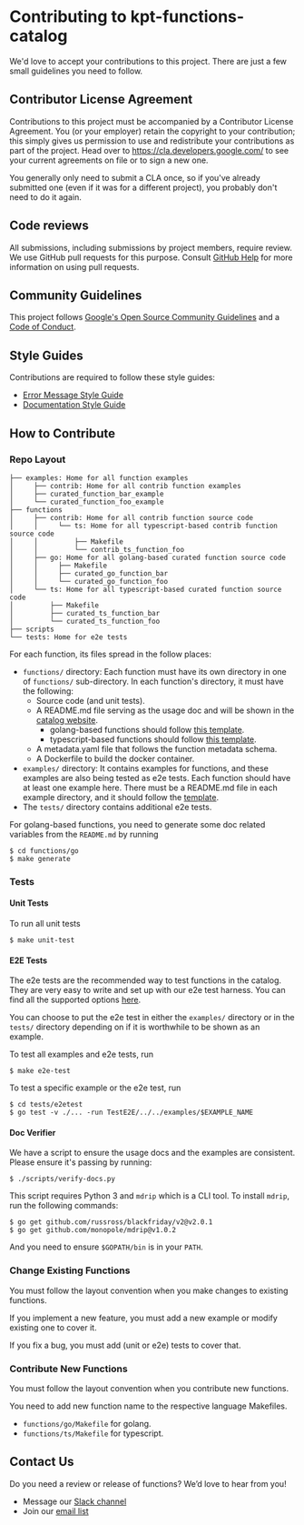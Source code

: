 # Contributing to kpt-functions-catalog

We'd love to accept your contributions to this project. There are just a few
small guidelines you need to follow.

## Contributor License Agreement

Contributions to this project must be accompanied by a Contributor License
Agreement. You (or your employer) retain the copyright to your contribution;
this simply gives us permission to use and redistribute your contributions as
part of the project. Head over to <https://cla.developers.google.com/> to see
your current agreements on file or to sign a new one.

You generally only need to submit a CLA once, so if you've already submitted
one (even if it was for a different project), you probably don't need to do it
again.

## Code reviews

All submissions, including submissions by project members, require review. We
use GitHub pull requests for this purpose. Consult [GitHub Help] for more
information on using pull requests.

## Community Guidelines

This project follows [Google's Open Source Community Guidelines] and
a [Code of Conduct].

## Style Guides

Contributions are required to follow these style guides:

- [Error Message Style Guide]
- [Documentation Style Guide]

## How to Contribute

### Repo Layout

```shell
├── examples: Home for all function examples
│     ├── contrib: Home for all contrib function examples
│     ├── curated_function_bar_example
│     └── curated_function_foo_example
├── functions
│     ├── contrib: Home for all contrib function source code
│     │     └── ts: Home for all typescript-based contrib function source code
│     │         ├── Makefile
│     │         └── contrib_ts_function_foo
│     ├── go: Home for all golang-based curated function source code
│     │     ├── Makefile
│     │     ├── curated_go_function_bar
│     │     └── curated_go_function_foo
│     └── ts: Home for all typescript-based curated function source code
│         ├── Makefile
│         ├── curated_ts_function_bar
│         └── curated_ts_function_foo
├── scripts
└── tests: Home for e2e tests
```

For each function, its files spread in the follow places:

- `functions/` directory: Each function must have its own directory in one
  of `functions/` sub-directory. In each function's directory, it must have the
  following:
    - Source code (and unit tests).
    - A README.md file serving as the usage doc and will be shown in
      the [catalog website].
        - golang-based functions should follow [this template][golang-template].
        - typescript-based functions should follow [this template][ts-template].
    - A metadata.yaml file that follows the function metadata schema.
    - A Dockerfile to build the docker container.
- `examples/` directory: It contains examples for functions, and these examples
  are also being tested as e2e tests. Each function should have at least one
  example here. There must be a README.md file in each example directory, and it
  should follow the [template][example-template].
- The `tests/` directory contains additional e2e tests.

For golang-based functions, you need to generate some doc related variables from
the `README.md` by running

```shell
$ cd functions/go
$ make generate
```

### Tests

#### Unit Tests

To run all unit tests

```shell
$ make unit-test
```

#### E2E Tests

The e2e tests are the recommended way to test functions in the catalog. They are
very easy to write and set up with our e2e test harness. You can find all the
supported options [here][e2e test harness doc].

You can choose to put the e2e test in either the `examples/` directory or in the
`tests/` directory depending on if it is worthwhile to be shown as an example.

To test all examples and e2e tests, run

```shell
$ make e2e-test
```

To test a specific example or the e2e test, run

```shell
$ cd tests/e2etest
$ go test -v ./... -run TestE2E/../../examples/$EXAMPLE_NAME
```

#### Doc Verifier

We have a script to ensure the usage docs and the examples are consistent.
Please ensure it's passing by running:

```shell
$ ./scripts/verify-docs.py
```

This script requires Python 3 and `mdrip` which is a CLI tool. To
install `mdrip`, run the following commands:

```shell
$ go get github.com/russross/blackfriday/v2@v2.0.1
$ go get github.com/monopole/mdrip@v1.0.2
```

And you need to ensure `$GOPATH/bin` is in your `PATH`.

### Change Existing Functions

You must follow the layout convention when you make changes to existing
functions.

If you implement a new feature, you must add a new example or modify existing
one to cover it.

If you fix a bug, you must add (unit or e2e) tests to cover that.

### Contribute New Functions

You must follow the layout convention when you contribute new functions.

You need to add new function name to the respective language Makefiles.

- `functions/go/Makefile` for golang.
- `functions/ts/Makefile` for typescript.

###  

## Contact Us

Do you need a review or release of functions? We’d love to hear from you!

* Message our [Slack channel]
* Join our [email list]

[Google's Open Source Community Guidelines]: https://opensource.google.com/conduct/

[Code of Conduct]: CODE_OF_CONDUCT.md

[catalog website]: https://catalog.kpt.dev/

[e2e test harness doc]: https://github.com/GoogleContainerTools/kpt/blob/main/pkg/test/runner/README.md

[golang-template]: https://raw.githubusercontent.com/GoogleContainerTools/kpt-functions-catalog/master/functions/go/_template/README.md

[ts-template]: https://raw.githubusercontent.com/GoogleContainerTools/kpt-functions-catalog/master/functions/ts/_template/README.md

[example-template]: https://raw.githubusercontent.com/GoogleContainerTools/kpt-functions-catalog/master/examples/_template/README.md

[Slack channel]: https://kubernetes.slack.com/channels/kpt/

[email list]: https://groups.google.com/forum/?oldui=1#!forum/kpt-users

[error message style guide]: https://github.com/GoogleContainerTools/kpt/blob/main/docs/style-guides/errors.md

[documentation style guide]: https://github.com/GoogleContainerTools/kpt/blob/main/docs/style-guides/docs.md

[GitHub Help]: https://help.github.com/articles/about-pull-requests/
